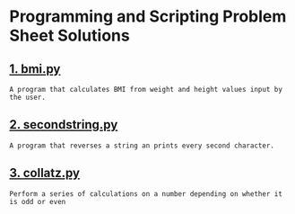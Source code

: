# Programming and Scripting Problem Sheet Solutions

## [1. bmi.py](bmi.py)

    A program that calculates BMI from weight and height values input by the user.


## [2. secondstring.py](secondstring.py)

    A program that reverses a string an prints every second character.


## [3. collatz.py](collatz.py)

    Perform a series of calculations on a number depending on whether it is odd or even
